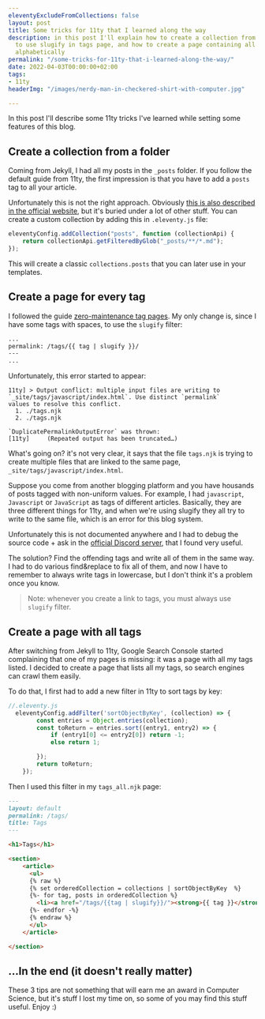 ```yaml
---
eleventyExcludeFromCollections: false
layout: post
title: Some tricks for 11ty that I learned along the way
description: in this post I'll explain how to create a collection from a folder, how
  to use slugify in tags page, and how to create a page containing all tags ordered
  alphabetically
permalink: "/some-tricks-for-11ty-that-i-learned-along-the-way/"
date: 2022-04-03T00:00:00+02:00
tags:
- 11ty
headerImg: "/images/nerdy-man-in-checkered-shirt-with-computer.jpg"

---
```

In this post I'll describe some 11ty tricks I've learned while setting some features of this blog.

## Create a collection from a folder 

Coming from Jekyll, I had all my posts in the `_posts` folder. If you follow the default guide from 11ty, the first impression is that you have to add a `posts` tag to all your article. 

Unfortunately this is not the right approach. Obviously [this is also described in the official website](https://www.11ty.dev/docs/collections/#getfilteredbyglob(-glob-)), but it's buried under a lot of other stuff. You can create a custom collection by adding this in `.eleventy.js` file: 

```javascript
eleventyConfig.addCollection("posts", function (collectionApi) {
    return collectionApi.getFilteredByGlob("_posts/**/*.md");
});
```

This will create a classic `collections.posts` that you can later use in your templates.

## Create a page for every tag 

I followed the guide [zero-maintenance tag pages](). My only change is, since I have some tags with spaces, to use the `slugify` filter: 

```markdown
...
permalink: /tags/{{ tag | slugify }}/
---
...
```

Unfortunately, this error started to appear: 

```shell
11ty] > Output conflict: multiple input files are writing to 
`_site/tags/javascript/index.html`. Use distinct `permalink` 
values to resolve this conflict.
  1. ./tags.njk
  2. ./tags.njk

`DuplicatePermalinkOutputError` was thrown:
[11ty]     (Repeated output has been truncated…)
```

What's going on? it's not very clear, it says that the file `tags.njk` is trying to create multiple files that are linked to the same page, `_site/tags/javascript/index.html`. 

Suppose you come from another blogging platform and you have housands of posts tagged with non-uniform values. For example, I had `javascript`, `Javascript` or `JavaScript` as tags of different articles. Basically, they are three different things for 11ty, and when we're using slugify they all try to write to the same file, which is an error for this blog system. 

Unfortunately this is not documented anywhere and I had to debug the source code + ask in the [official Discord server](https://www.11ty.dev/blog/discord/), that I found very useful. 

The solution? Find the offending tags and write all of them in the same way. I had to do various find&replace to fix all of them, and now I have to remember to always write tags in lowercase, but I don't think it's a problem once you know. 

> Note: whenever you create a link to tags, you must always use `slugify` filter.

## Create a page with all tags

After switching from Jekyll to 11ty, Google Search Console started complaining that one of my pages is missing: it was a page with all my tags listed. I decided to create a page that lists all my tags, so search engines can crawl them easily. 

To do that, I first had to add a new filter in 11ty to sort tags by key: 

```javascript
//.eleventy.js
  eleventyConfig.addFilter('sortObjectByKey', (collection) => {
        const entries = Object.entries(collection);
        const toReturn = entries.sort((entry1, entry2) => {
            if (entry1[0] <= entry2[0]) return -1;
            else return 1;

        });
        return toReturn;
    });
```

Then I used this filter in my `tags_all.njk` page: 

```markdown
---
layout: default
permalink: /tags/
title: Tags
---

<h1>Tags</h1> 

<section>
    <article>
      <ul>
      {% raw %}
      {% set orderedCollection = collections | sortObjectByKey  %}
      {%- for tag, posts in orderedCollection %}
        <li><a href="/tags/{{tag | slugify}}/"><strong>{{ tag }}</strong></a> - {{ posts | length }} posts</li>
      {%- endfor -%}
      {% endraw %}
      </ul>
    </article>

</section>
```

## ...In the end (it doesn't really matter)

These 3 tips are not something that will earn me an award in Computer Science, but it's stuff I lost my time on, so some of you may find this stuff useful. Enjoy :) 